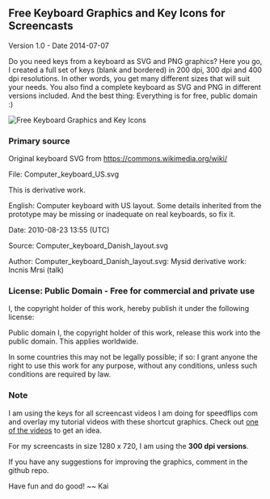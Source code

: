 ## Free Keyboard Graphics and Key Icons for Screencasts
Version  	1.0 - Date 2014-07-07

Do you need keys from a keyboard as SVG and PNG graphics? Here you go, I created a full set of keys (blank and bordered) in 200 dpi, 300 dpi and 400 dpi resolutions. In other words, you get many different sizes that will suit your needs. You also find a complete keyboard as SVG and PNG in different versions included. And the best thing: Everything is for free, public domain :)

![Free Keyboard Graphics and Key Icons](keyboard-keys-speedflips-v1.0.png)

### Primary source

Original keyboard SVG from https://commons.wikimedia.org/wiki/

File: Computer\_keyboard\_US.svg

This is derivative work. 

English:	Computer keyboard with US layout. Some details inherited from the prototype may be missing or inadequate on real keyboards, so fix it.

Date:		2010-08-23 13:55 (UTC)

Source: 	Computer\_keyboard\_Danish\_layout.svg

Author:  	Computer\_keyboard\_Danish\_layout.svg: Mysid
derivative work: Incnis Mrsi (talk)


### License: Public Domain - Free for commercial and private use  

I, the copyright holder of this work, hereby publish it under the following license:

Public domain 	I, the copyright holder of this work, release this work into the public domain. This applies worldwide.

In some countries this may not be legally possible; if so:
I grant anyone the right to use this work for any purpose, without any conditions, unless such conditions are required by law.

### Note

I am using the keys for all screencast videos I am doing for speedflips com and overlay my tutorial videos with these shortcut graphics. Check out [one of the videos](https://www.youtube.com/user/speedflips) to get an idea.

For my screencasts in size 1280 x 720, I am using the **300 dpi versions**.

If you have any suggestions for improving the graphics, comment in the github repo.

Have fun and do good! ~~ Kai

